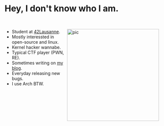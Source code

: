 # Hey, I don't know who I am.

<br />

<a href="https://api.daily.dev/get?r=dsr"><img src="https://github.com/hypn0x/hypn0x/blob/main/pics/greyhat_penguin.png" width="300" align="right" alt="pic"/></a>

- Student at [42Lausanne](https://www.42lausanne.ch/).
- Mostly interessted in open-source and linux.
- Kernel hacker wannabe.
- Typical CTF player (PWN, RE).
- Sometimes writing on [my blog](https://lenartlola.github.io/).
- Everyday releasing new bugs.
- I use Arch BTW.

<br />
<br />
<br />

<br />
<br />
<br />
